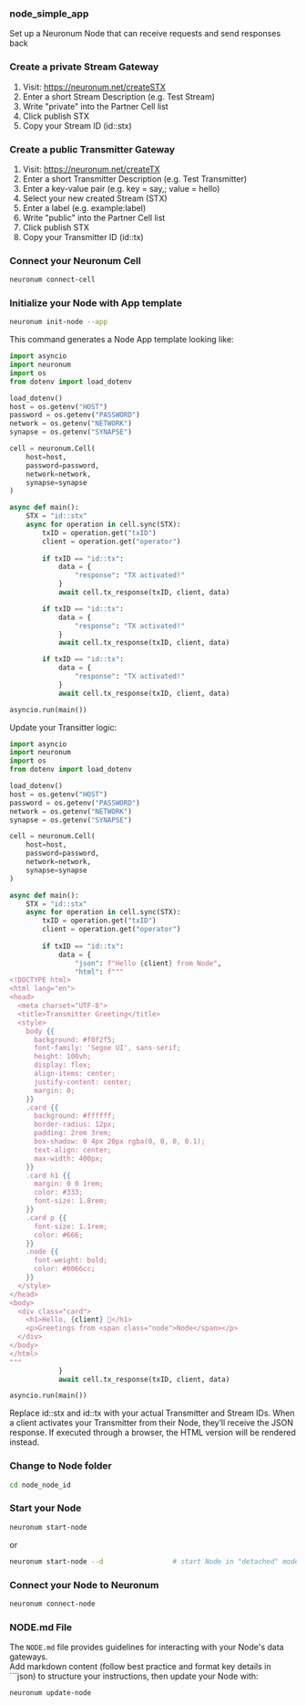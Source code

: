 ### **node_simple_app**
Set up a Neuronum Node that can receive requests and send responses back


### **Create a private Stream Gateway**
1. Visit: https://neuronum.net/createSTX
2. Enter a short Stream Description (e.g. Test Stream)
3. Write "private" into the Partner Cell list
4. Click publish STX
5. Copy your Stream ID (id::stx)

### **Create a public Transmitter Gateway**
1. Visit: https://neuronum.net/createTX
2. Enter a short Transmitter Description (e.g. Test Transmitter)
3. Enter a key-value pair (e.g. key = say,; value = hello)
4. Select your new created Stream (STX)
5. Enter a label (e.g. example:label)
6. Write "public" into the Partner Cell list
7. Click publish STX
8. Copy your Transmitter ID (id::tx)

### **Connect your Neuronum Cell**
```sh
neuronum connect-cell
```

### **Initialize your Node with App template**
```sh
neuronum init-node --app
```

This command generates a Node App template looking like:
```python
import asyncio
import neuronum
import os
from dotenv import load_dotenv

load_dotenv()
host = os.getenv("HOST")
password = os.getenv("PASSWORD")
network = os.getenv("NETWORK")
synapse = os.getenv("SYNAPSE")

cell = neuronum.Cell(
    host=host,
    password=password,
    network=network,
    synapse=synapse
)

async def main():
    STX = "id::stx"                        
    async for operation in cell.sync(STX):       
        txID = operation.get("txID")
        client = operation.get("operator")
                            
        if txID == "id::tx":       
            data = {
                "response": "TX activated!"
            }
            await cell.tx_response(txID, client, data)

        if txID == "id::tx":
            data = {
                "response": "TX activated!"
            }
            await cell.tx_response(txID, client, data)

        if txID == "id::tx":
            data = {
                "response": "TX activated!"
            }
            await cell.tx_response(txID, client, data)

asyncio.run(main())
```

Update your Transitter logic:
```python
import asyncio
import neuronum
import os
from dotenv import load_dotenv

load_dotenv()
host = os.getenv("HOST")
password = os.getenv("PASSWORD")
network = os.getenv("NETWORK")
synapse = os.getenv("SYNAPSE")

cell = neuronum.Cell(
    host=host,
    password=password,
    network=network,
    synapse=synapse
)

async def main():
    STX = "id::stx"                        
    async for operation in cell.sync(STX):       
        txID = operation.get("txID")
        client = operation.get("operator")
                            
        if txID == "id::tx":       
            data = {
                "json": f"Hello {client} from Node",
                "html": f"""
<!DOCTYPE html>
<html lang="en">
<head>
  <meta charset="UTF-8">
  <title>Transmitter Greeting</title>
  <style>
    body {{
      background: #f0f2f5;
      font-family: 'Segoe UI', sans-serif;
      height: 100vh;
      display: flex;
      align-items: center;
      justify-content: center;
      margin: 0;
    }}
    .card {{
      background: #ffffff;
      border-radius: 12px;
      padding: 2rem 3rem;
      box-shadow: 0 4px 20px rgba(0, 0, 0, 0.1);
      text-align: center;
      max-width: 400px;
    }}
    .card h1 {{
      margin: 0 0 1rem;
      color: #333;
      font-size: 1.8rem;
    }}
    .card p {{
      font-size: 1.1rem;
      color: #666;
    }}
    .node {{
      font-weight: bold;
      color: #0066cc;
    }}
  </style>
</head>
<body>
  <div class="card">
    <h1>Hello, {client} 👋</h1>
    <p>Greetings from <span class="node">Node</span></p>
  </div>
</body>
</html>
"""
            }
            await cell.tx_response(txID, client, data)

asyncio.run(main())
```

Replace id::stx and id::tx with your actual Transmitter and Stream IDs. When a client activates your Transmitter from their Node, they’ll receive the JSON response. If executed through a browser, the HTML version will be rendered instead.

### **Change to Node folder**
```sh
cd node_node_id
```

### **Start your Node**
```sh
neuronum start-node
```

or

```sh
neuronum start-node --d                 # start Node in "detached" mode
```

### **Connect your Node to Neuronum**
```sh
neuronum connect-node
```

### **NODE.md File**
The `NODE.md` file provides guidelines for interacting with your Node's data gateways.  
Add markdown content (follow best practice and format key details in ```json) to structure your instructions, then update your Node with:

```sh
neuronum update-node
```